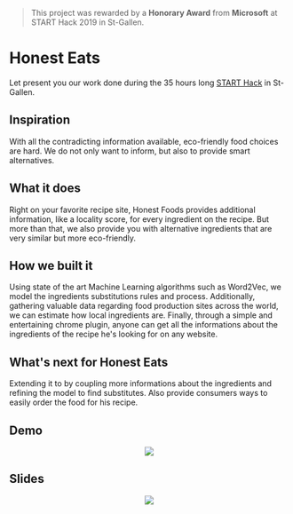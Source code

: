 > This project was rewarded by a __Honorary Award__ from __Microsoft__ at START Hack 2019 in St-Gallen.


# Honest Eats

Let present you our work done during the 35 hours long [START Hack](http://www.starthack.ch) in St-Gallen.

## Inspiration
With all the contradicting information available, eco-friendly food choices are hard. We do not only want to inform, but also to provide smart alternatives.

## What it does
Right on your favorite recipe site, Honest Foods provides additional information, like a locality score, for every ingredient on the recipe. But more than that, we also provide you with alternative ingredients that are very similar but more eco-friendly.

## How we built it
Using state of the art Machine Learning algorithms such as Word2Vec, we model the ingredients substitutions rules and process. Additionally, gathering valuable data regarding food production sites across the world, we can estimate how local ingredients are. Finally, through a simple and entertaining chrome plugin, anyone can get all the informations about the ingredients of the recipe he's looking for on any website.

## What's next for Honest Eats
Extending it to by coupling more informations about the ingredients and refining the model to find substitutes. Also provide consumers ways to easily order the food for his recipe.

## Demo
<div style="text-align:center">
  <img src="https://media.giphy.com/media/paI3CPdxnq0eI5lmiW/source.gif" />
</div>

## Slides
<div style="text-align:center">
  <img src="https://media.giphy.com/media/1woWwJiCNvBADQOPOd/source.gif" />
</div>

